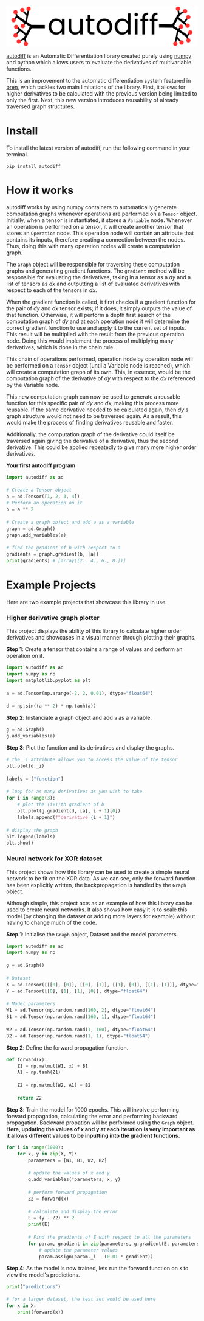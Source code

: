<a href="https://pypi.org/project/python-autodiff/">
	<img src="https://raw.githubusercontent.com/OmPanchal/Autodiff/refs/heads/main/autodiff/Autodiff.png"></img>
</a>

[autodiff](https://github.com/OmPanchal/autodiff) is an Automatic Differentiation library created purely using [numpy](https://numpy.org) and python which allows users to evaluate the derivatives of multivariable functions. 

This is an improvement to the automatic differentiation system featured in [bren](https://github.com/OmPanchal/bren), which tackles two main limitations of the library. First, it allows for higher derivatives to be calculated with the previous version being limited to only the first. Next, this new version introduces reusability of already traversed graph structures.

# **Install**
To install the latest version of autodiff, run the following command in your terminal.
```
pip install autodiff
```

# **How it works**
autodiff works by using numpy containers to automatically generate computation graphs whenever operations are performed on a `Tensor` object. Initially, when a tensor is instantiated, it stores a `Variable` node. Whenever an operation is performed on a tensor, it will create another tensor that stores an `Operation` node. This operation node will contain an attribute that contains its inputs, therefore creating a connection between the nodes. Thus, doing this with many operation nodes will create a computation graph.

The `Graph` object will be responsible for traversing these computation graphs and generating gradient functions. The `gradient` method will be responsible for evaluating the derivatives, taking in a tensor as a *dy* and a list of tensors as *dx* and outputting a list of evaluated derivatives with respect to each of the tensors in *dx*. 
 
When the gradient function is called, it first checks if a gradient function for the pair of *dy* and *dx* tensor exists; if it does, it simply outputs the value of that function. Otherwise, it will perform a depth first search of the computation graph of *dy* and at each operation node it will determine the correct gradient function to use and apply it to the current set of inputs. This result will be multiplied with the result from the previous operation node. Doing this would implement the process of multiplying many derivatives, which is done in the chain rule. 
 
This chain of operations performed, operation node by operation node will be performed on a `Tensor` object (until a Variable node is reached), which will create a computation graph of its own. This, in essence, would be the computation graph of the derivative of *dy* with respect to the *dx* referenced by the Variable node. 
 
This new computation graph can now be used to generate a reusable function for this specific pair of *dy* and *dx*, making this process more reusable. If the same derivative needed to be calculated again, then *dy*'s graph structure would not need to be traversed again. As a result, this would make the process of finding derivatives reusable and faster. 
 
Additionally, the computation graph of the derivative could itself be traversed again giving the derivative of a derivative, thus the second derivative. This could be applied repeatedly to give many more higher order derivatives.


**Your first autodiff program**
```python
import autodiff as ad

# Create a Tensor object
a = ad.Tensor([1, 2, 3, 4])
# Perform an operation on it
b = a ** 2

# Create a graph object and add a as a variable
graph = ad.Graph()
graph.add_variables(a)

# find the gradient of b with respect to a 
gradients = graph.gradient(b, [a])
print(gradients) # [array([2., 4., 6., 8.])]
```

# **Example Projects**
Here are two example projects that showcase this library in use.

### Higher derivative graph plotter
This project displays the ability of this library to calculate higher order derivatives and showcases in a visual manner through plotting their graphs.

**Step 1**: Create a tensor that contains a range of values and perform an operation on it.
```python
import autodiff as ad
import numpy as np
import matplotlib.pyplot as plt

a = ad.Tensor(np.arange(-2, 2, 0.01), dtype="float64")

d = np.sin((a ** 2) * np.tanh(a)) 
```

**Step 2**: Instanciate a graph object and add `a` as a variable.
```python
g = ad.Graph()
g.add_variables(a)
```

**Step 3**: Plot the function and its derivatives and display the graphs.
``` python
# the _i attribute allows you to access the value of the tensor
plt.plot(d._i)

labels = ["function"]

# loop for as many derivatives as you wish to take
for i in range(3):
	# plot the (i+1)th gradient of b
	plt.plot(g.gradient(d, [a], i + 1)[0])
	labels.append(f"derivative {i + 1}")

# display the graph
plt.legend(labels)
plt.show()
```

### Neural network for XOR dataset

This project shows how this library can be used to create a simple neural network to be fit on the XOR data. As we can see, only the forward function has been explicitly written, the backpropagation is handled by the `Graph` object.

Although simple, this project acts as an example of how this library can be used to create neural networks. It also shows how easy it is to scale this model (by changing the dataset or adding more layers for example) without having to change much of the code.

**Step 1**: Initialise the `Graph` object, Dataset and the model parameters.
```python
import autodiff as ad
import numpy as np

g = ad.Graph()

# Dataset
X = ad.Tensor([[[0], [0]], [[0], [1]], [[1], [0]], [[1], [1]]], dtype="float64")
Y = ad.Tensor([[0], [1], [1], [0]], dtype="float64")

# Model parameters
W1 = ad.Tensor(np.random.rand(160, 2), dtype="float64")
B1 = ad.Tensor(np.random.rand(160, 1), dtype="float64")

W2 = ad.Tensor(np.random.rand(1, 160), dtype="float64")
B2 = ad.Tensor(np.random.rand(1, 1), dtype="float64")

```

**Step 2**: Define the forward propagation function.
``` python
def forward(x):
	Z1 = np.matmul(W1, x) + B1
	A1 = np.tanh(Z1)

	Z2 = np.matmul(W2, A1) + B2

	return Z2
```

**Step 3**: Train the model for 1000 epochs. This will involve performing forward propagation, calculating the error and performing backward propagation. Backward propation will be performed using the `Graph` object. **Here, updating the values of x and y at each iteration is very important as it allows different values to be inputting into the gradient functions.**
```python
for i in range(1000):
	for x, y in zip(X, Y):
		parameters = [W1, B1, W2, B2]

		# update the values of x and y
		g.add_variables(*parameters, x, y)

		# perform forward propagation
		Z2 = forward(x)

		# calculate and display the error
		E = (y - Z2) ** 2
		print(E)

		# Find the gradients of E with respect to all the parameters 
		for param, gradient in zip(parameters, g.gradient(E, parameters)):
			# update the parameter values
			param.assign(param._i - (0.01 * gradient))
```


**Step 4**: As the model is now trained, lets run the forward function on `X` to view the model's predictions.
```python
print("predictions")

# for a larger dataset, the test set would be used here
for x in X:
	print(forward(x)) 
```
